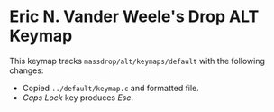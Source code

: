 # Eric N. Vander Weele's Drop ALT Keymap

This keymap tracks `massdrop/alt/keymaps/default` with the following changes:

* Copied `../default/keymap.c` and formatted file.
* *Caps Lock* key produces *Esc*.
